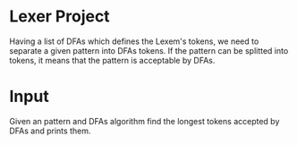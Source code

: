 # Lexer Project

Having a list of DFAs which defines the Lexem's tokens, we need to separate a given pattern into DFAs tokens.
If the pattern can be splitted into tokens, it means that the pattern is acceptable by DFAs.

# Input

Given an pattern and DFAs algorithm find the longest tokens accepted by DFAs and prints them.
